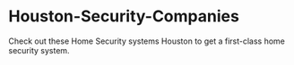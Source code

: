 # Houston-Security-Companies

Check out these Home Security systems Houston to get a first-class home security system.
